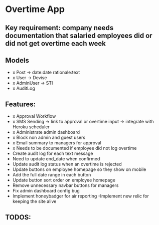 # Overtime App

## Key requirement: company needs documentation that salaried employees did or did not get overtime each week

## Models
- x Post -> date:date rationale:text
- x User -> Devise
- x AdminUser -> STI
- x AuditLog

## Features:
- x Approval Workflow
- x SMS Sending -> link to approval or overtime input -> integrate with Heroku scheduler
- x Administrate admin dashboard
- x Block non admin and guest users
- x Email summary to managers for approval
- x Needs to be documented if employee did not log overtime
- Create audit log for each text message
- Need to update end_date when confirmed
- Update audit log status when an overtime is rejected
- Update buttons on employee homepage so they show on mobile
- Add the full date range in each button
- Update button sort order on employee homepage
- Remove unnecessary navbar buttons for managers
- Fix admin dashboard config bug
- Implement honeybadger for air reporting
-Implement new relic for keeping the site alive

## TODOS: